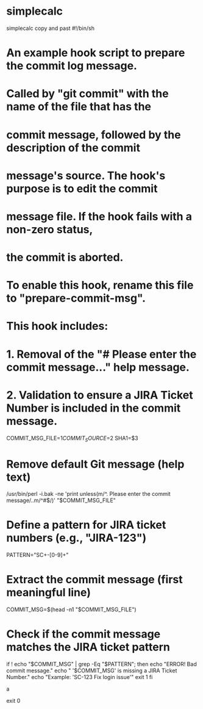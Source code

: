 # simplecalc
simplecalc
copy and past
#!/bin/sh
#
# An example hook script to prepare the commit log message.
# Called by "git commit" with the name of the file that has the
# commit message, followed by the description of the commit
# message's source. The hook's purpose is to edit the commit
# message file. If the hook fails with a non-zero status,
# the commit is aborted.
#
# To enable this hook, rename this file to "prepare-commit-msg".

# This hook includes:
# 1. Removal of the "# Please enter the commit message..." help message.
# 2. Validation to ensure a JIRA Ticket Number is included in the commit message.

COMMIT_MSG_FILE=$1
COMMIT_SOURCE=$2
SHA1=$3

# Remove default Git message (help text)
/usr/bin/perl -i.bak -ne 'print unless(m/^. Please enter the commit message/..m/^#$/)' "$COMMIT_MSG_FILE"

# Define a pattern for JIRA ticket numbers (e.g., "JIRA-123")
PATTERN="SC+-[0-9]+"

# Extract the commit message (first meaningful line)
COMMIT_MSG=$(head -n1 "$COMMIT_MSG_FILE")

# Check if the commit message matches the JIRA ticket pattern
if ! echo "$COMMIT_MSG" | grep -Eq "$PATTERN"; then
    echo "ERROR! Bad commit message."
    echo "    '$COMMIT_MSG' is missing a JIRA Ticket Number."
    echo "Example: 'SC-123 Fix login issue'"
    exit 1
fi



a

exit 0
